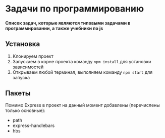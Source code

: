 # Задачи по программированию
#### Список задач, которые являются типовыми задачами в программировании, а также учебники по js 

Установка
---------
1. Клонируем проект
2. Запускаем в корне проекта команду `npm install` для установки зависимостей
3. Открываем любой терминал, выполняем команду `npm start` для запуска

Пакеты
------
Помимо Express в проект на данный момент добавлены (перечислены только основные):
* path
* express-handlebars
* hbs